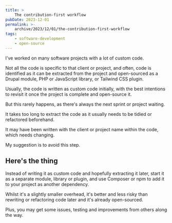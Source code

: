 ```yaml
---
title: >
    The contribution-first workflow
pubDate: 2023-12-01
permalink: >-
    archive/2023/12/01/the-contribution-first-workflow
tags:
    - software-development
    - open-source
---
```


I've worked on many software projects with a lot of custom code.

Not all the code is specific to that client or project, and often, code is identified as it can be extracted from the project and open-sourced as a Drupal module, PHP or JavaScript library, or Tailwind CSS plugin.

Usually, the code is written as custom code initially, with the best intentions to revisit it once the project is complete and open-source it.

But this rarely happens, as there's always the next sprint or project waiting.

It takes too long to extract the code as it usually needs to be tidied or refactored beforehand.

It may have been written with the client or project name within the code, which needs changing.

My suggestion is to avoid this step.

## Here's the thing

Instead of writing it as custom code and hopefully extracting it later, start it as a separate module, library or plugin, and use Composer or npm to add it to your project as another dependency.

Whilst it's a slightly smaller overhead, it's better and less risky than rewriting or refactoring code later and it's already open-sourced.

Plus, you may get some issues, testing and improvements from others along the way.
